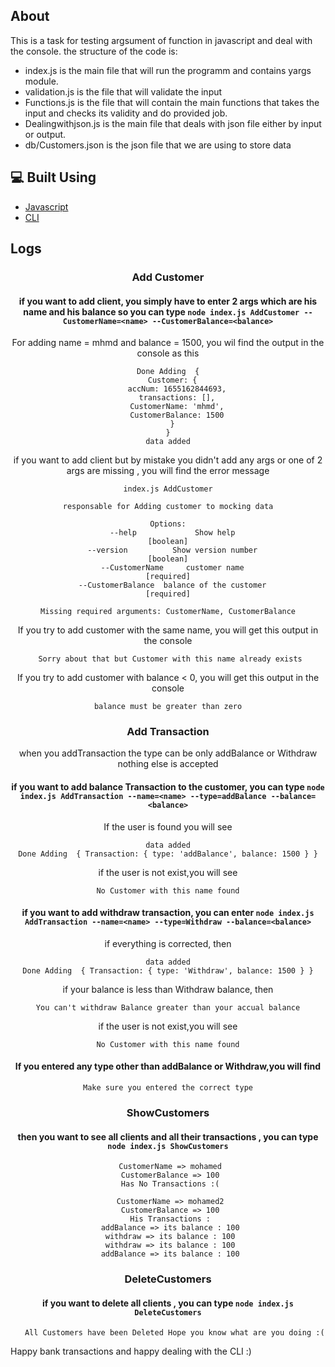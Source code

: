 ## About

This is a task for testing argsument of function in javascript and deal with the console.
the structure of the code is:

-  index.js is the main file that will run the programm and contains yargs module.
-  validation.js is the file that will validate the input
-  Functions.js is the file that will contain the main functions
    that takes the input and checks its validity and do provided job.
-  Dealingwithjson.js is the main file that deals with json file either by input or output.
-  db/Customers.json is the json file that we are using to store data

## 💻 Built Using <a name = "tech"></a>

- [Javascript]()
- [CLI]()

## Logs

<div name="Logs" align="center">

### Add Customer

#### if you want to add client, you simply have to enter 2 args which are his name and his balance so you can type `node index.js AddCustomer --CustomerName=<name> --CustomerBalance=<balance>`

For adding name = mhmd and balance = 1500, you wil find the output in the console as this

```
Done Adding  {
  Customer: {
    accNum: 1655162844693,
    transactions: [],
    CustomerName: 'mhmd',
    CustomerBalance: 1500
  }
}
data added

```

if you want to add client but by mistake you didn't add any args or one of 2 args are missing , you will find the error message

```
index.js AddCustomer

responsable for Adding customer to mocking data

Options:
  --help             Show help                                         [boolean]
  --version          Show version number                               [boolean]
  --CustomerName     customer name                                    [required]
  --CustomerBalance  balance of the customer                          [required]

Missing required arguments: CustomerName, CustomerBalance
```

If you try to add customer with the same name, you will get this output in the console

```
 Sorry about that but Customer with this name already exists

```

If you try to add customer with balance < 0, you will get this output in the console

```
balance must be greater than zero
```

### Add Transaction

when you addTransaction the type can be only addBalance or Withdraw nothing else is accepted

#### if you want to add balance Transaction to the customer, you can type `node index.js AddTransaction --name=<name> --type=addBalance --balance=<balance>`

If the user is found you will see

```
data added
Done Adding  { Transaction: { type: 'addBalance', balance: 1500 } }

```

if the user is not exist,you will see

```
No Customer with this name found
```

#### if you want to add withdraw transaction, you can enter `node index.js AddTransaction --name=<name> --type=Withdraw --balance=<balance>`

if everything is corrected, then

```
data added
Done Adding  { Transaction: { type: 'Withdraw', balance: 1500 } }

```

if your balance is less than Withdraw balance, then

```
You can't withdraw Balance greater than your accual balance

```

if the user is not exist,you will see

```
No Customer with this name found
```

#### If you entered any type other than addBalance or Withdraw,you will find

```
Make sure you entered the correct type
```

### ShowCustomers

#### then you want to see all clients and all their transactions , you can type `node index.js ShowCustomers`

```
 CustomerName => mohamed
 CustomerBalance => 100
 Has No Transactions :(

 CustomerName => mohamed2
 CustomerBalance => 100
 His Transactions :
 addBalance => its balance : 100
 withdraw => its balance : 100
 withdraw => its balance : 100
 addBalance => its balance : 100
```

### DeleteCustomers

#### if you want to delete all clients , you can type `node index.js DeleteCustomers`

```
   All Customers have been Deleted Hope you know what are you doing :(
```

</div>

Happy bank transactions and happy dealing with the CLI :)
